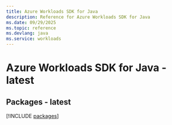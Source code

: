 ```yaml
---
title: Azure Workloads SDK for Java
description: Reference for Azure Workloads SDK for Java
ms.date: 09/29/2025
ms.topic: reference
ms.devlang: java
ms.service: workloads
---
```

# Azure Workloads SDK for Java - latest
## Packages - latest
[!INCLUDE [packages](workloads-index.md)]